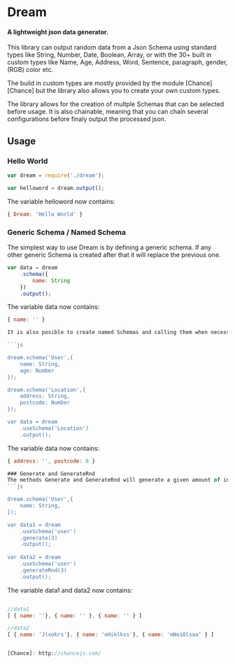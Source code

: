 # Dream
#### A lightweight json data generator.
This library can output random data from a Json Schema using standard types like String, Number, Date, Boolean, Array, or with the 30+ built in custom types like Name, Age, Address, Word, Sentence, paragraph, gender, (RGB) color etc.

The build in custom types are mostly provided by the module [Chance][Chance] but the library also allows you to create your own custom types.

The library allows for the creation of multple Schemas that can be selected before usage. It is also chainable, meaning that you can chain several configurations before finaly output the processed json.

## Usage

### Hello World

```js
var dream = require('./dream');

var helloword = dream.output();
```
The variable helloword now contains:
```js
{ Dream: 'Hello World' }
```

### Generic Schema / Named Schema
The simplest way to use Dream is by defining a generic schema. If any other generic Schema is created after that it will replace the previous one.
```js
var data = dream
	.schema({
		name: String
	})
	.output();
```
The variable data now contains:
```js
{ name: '' }

It is also posible to create named Schemas and calling them when necessary

```js

dream.schema('User',{
	name: String,
	age: Number
});

dream.schema('Location',{
	address: String,
	postcode: Number
});

var data = dream
	.useSchema('Location')
	.output();
```
The variable data now contains:
```js
{ address: '', postcode: 0 }

### Generate and GenerateRnd
The methods Generate and GenerateRnd will generate a given amount of instances of the selected Schema respecting the data types specified on the Schema. The method Genrate will bring empty values and the method Generate will bring values with random data.
```js

dream.schema('User',{
	name: String,
});

var data1 = dream
	.useSchema('user')
	.generate(3)
	.output();
	
var data2 = dream
	.useSchema('user')
	.generateRnd(3)
	.output();
```
The variable data1 and data2 now contains:
```js

//data1
[ { name: ''}, { name: '' }, { name: '' } ]

//data2
[ { name: 'Jlxokrs'}, { name: 'oHiklkss'}, { name: 'mNeiOlsaa' } ]


[Chance]: http://chancejs.com/